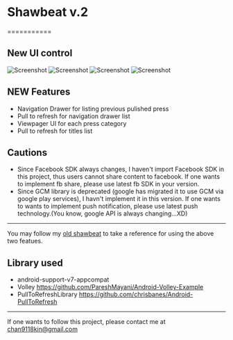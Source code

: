 # Shawbeat v.2
===========

## New UI control
![Screenshot](https://raw.github.com/calvinchankf/Shawbeat_v2/master/img/1.png)
![Screenshot](https://raw.github.com/calvinchankf/Shawbeat_v2/master/img/2.png)
![Screenshot](https://raw.github.com/calvinchankf/Shawbeat_v2/master/img/3.png)
![Screenshot](https://raw.github.com/calvinchankf/Shawbeat_v2/master/img/4.png)

## NEW Features
* Navigation Drawer for listing previous pulished press
* Pull to refresh for navigation drawer list
* Viewpager UI for each press category
* Pull to refresh for titles list

## Cautions
* Since Facebook SDK always changes, I haven't import Facebook SDK in this project, thus users cannot share content to facebook. If one wants to implement fb share, please use latest fb SDK in your version.
* Since GCM library is deprecated (google has migrated it to use GCM via google play services), I havn't implement it in this version. If one wants to wants to implement push notification, please use latest push technology.(You know, google API is always changing...XD)

***

You may follow my [old shawbeat](https://github.com/calvinchankf/shawbeat) to take a reference for using the above two featues.

## Library used
* android-support-v7-appcompat
* Volley <https://github.com/PareshMayani/Android-Volley-Example>
* PullToRefreshLibrary <https://github.com/chrisbanes/Android-PullToRefresh>

***

If one wants to follow this project, please contact me at chan9118kin@gmail.com
